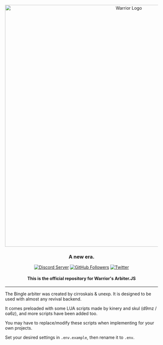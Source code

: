 <p align="center"><a href="https://warrior.rip" target="_blank"><img src="https://cdn.warrior.rip/img/full_logo-dark-trans.png" width="800" alt="Warrior Logo"></a></p>
<h3 align="center">A new era.</h3>
<p align="center">
	<a href="https://discord.gg/V6kcPpQuE7"><img src="https://img.shields.io/discord/998257916261970041?color=fff&label=Discord%20&logo=Discord&logoColor=fff&style=flat-square" alt="Discord Server"></a>
	<a href="https://github.com/WarriorRevival"><img src="https://img.shields.io/github/followers/WarriorRevival?color=fff&label=GitHub%20Followers&logo=GitHub&style=flat-square" alt="GitHub Followers"></a>
	<a href="https://twitter.com/WarriorrRevival"><img src="https://img.shields.io/twitter/follow/WarriorrRevival?color=%23555555&label=Follow%20%40WarriorrRevival&logo=Twitter&logoColor=fff&style=flat-square" alt="Twitter"></a>
</p>
<h4 align="center">
	This is the <b>official</b> repository for Warrior's Arbiter.JS
</h4>
<hr>

The Bingle arbiter was created by cirroskais & unexp. It is designed to be used with almost any revival backend.

It comes preloaded with some LUA scripts made by kinery and skul (d9mz / oa6z), and more scripts have been added too.

You may have to replace/modify these scripts when implementing for your own projects.

Set your desired settings in `.env.example`, then rename it to `.env`.
